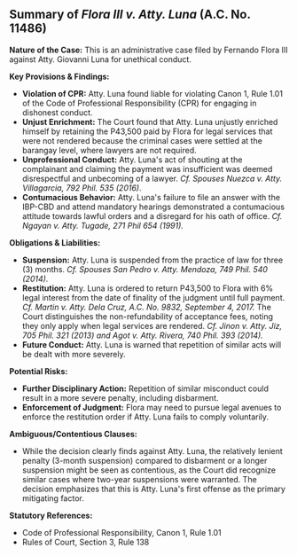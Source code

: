 ## Summary of *Flora III v. Atty. Luna* (A.C. No. 11486)

**Nature of the Case:** This is an administrative case filed by Fernando Flora III against Atty. Giovanni Luna for unethical conduct.

**Key Provisions & Findings:**

*   **Violation of CPR:** Atty. Luna found liable for violating Canon 1, Rule 1.01 of the Code of Professional Responsibility (CPR) for engaging in dishonest conduct.
*   **Unjust Enrichment:** The Court found that Atty. Luna unjustly enriched himself by retaining the P43,500 paid by Flora for legal services that were not rendered because the criminal cases were settled at the barangay level, where lawyers are not required.
*   **Unprofessional Conduct:** Atty. Luna's act of shouting at the complainant and claiming the payment was insufficient was deemed disrespectful and unbecoming of a lawyer. *Cf. Spouses Nuezca v. Atty. Villagarcia, 792 Phil. 535 (2016)*.
*   **Contumacious Behavior:** Atty. Luna's failure to file an answer with the IBP-CBD and attend mandatory hearings demonstrated a contumacious attitude towards lawful orders and a disregard for his oath of office. *Cf. Ngayan v. Atty. Tugade, 271 Phil 654 (1991).*

**Obligations & Liabilities:**

*   **Suspension:** Atty. Luna is suspended from the practice of law for three (3) months. *Cf. Spouses San Pedro v. Atty. Mendoza, 749 Phil. 540 (2014).*
*   **Restitution:** Atty. Luna is ordered to return P43,500 to Flora with 6% legal interest from the date of finality of the judgment until full payment.  *Cf. Martin v. Atty. Dela Cruz, A.C. No. 9832, September 4, 2017.* The Court distinguishes the non-refundability of acceptance fees, noting they only apply when legal services are rendered. *Cf. Jinon v. Atty. Jiz, 705 Phil. 321 (2013) and Agot v. Atty. Rivera, 740 Phil. 393 (2014).*
*   **Future Conduct:** Atty. Luna is warned that repetition of similar acts will be dealt with more severely.

**Potential Risks:**

*   **Further Disciplinary Action:** Repetition of similar misconduct could result in a more severe penalty, including disbarment.
*   **Enforcement of Judgment:** Flora may need to pursue legal avenues to enforce the restitution order if Atty. Luna fails to comply voluntarily.

**Ambiguous/Contentious Clauses:**

*   While the decision clearly finds against Atty. Luna, the relatively lenient penalty (3-month suspension) compared to disbarment or a longer suspension might be seen as contentious, as the Court did recognize similar cases where two-year suspensions were warranted. The decision emphasizes that this is Atty. Luna's first offense as the primary mitigating factor.

**Statutory References:**

*   Code of Professional Responsibility, Canon 1, Rule 1.01
*   Rules of Court, Section 3, Rule 138

